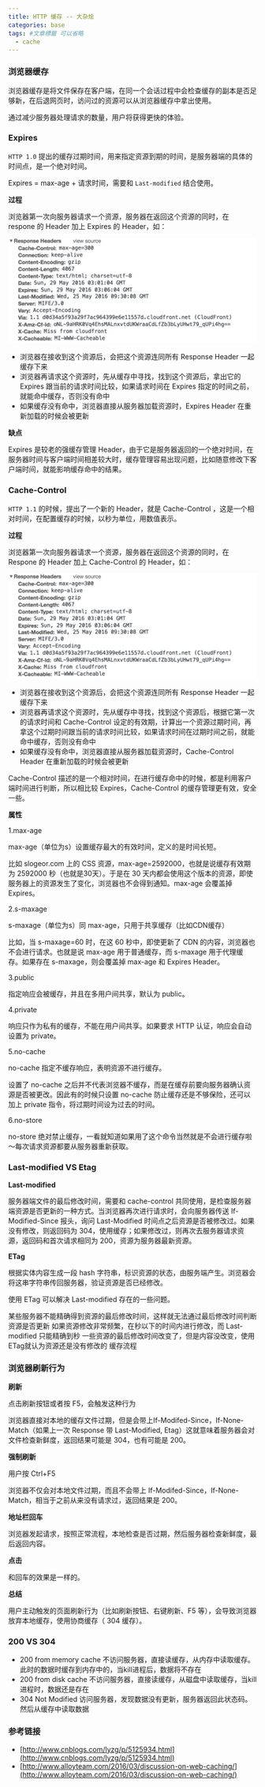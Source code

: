 ```yaml
---
title: HTTP 缓存 -- 大杂烩
categories: base
tags: #文章標籤 可以省略
  - cache
---
```


### 浏览器缓存

浏览器缓存是将文件保存在客户端，在同一个会话过程中会检查缓存的副本是否足够新，在后退网页时，访问过的资源可以从浏览器缓存中拿出使用。

通过减少服务器处理请求的数量，用户将获得更快的体验。

### Expires

`HTTP 1.0` 提出的缓存过期时间，用来指定资源到期的时间，是服务器端的具体的时间点，是一个绝对时间。

Expires = max-age + 请求时间，需要和 `Last-modified` 结合使用。

**过程**

浏览器第一次向服务器请求一个资源，服务器在返回这个资源的同时，在 respone 的 Header 加上 Expires 的 Header，如：

![img](https://github.com/slogeor/images/blob/master/fe/2016/js/cache.01.png?raw=true)

- 浏览器在接收到这个资源后，会把这个资源连同所有 Response Header 一起缓存下来
- 浏览器再请求这个资源时，先从缓存中寻找，找到这个资源后，拿出它的 Expires 跟当前的请求时间比较，如果请求时间在 Expires 指定的时间之前，就能命中缓存，否则没有命中
- 如果缓存没有命中，浏览器直接从服务器加载资源时，Expires Header 在重新加载的时候会被更新

**缺点**

Expires 是较老的强缓存管理 Header，由于它是服务器返回的一个绝对时间，在服务器时间与客户端时间相差较大时，缓存管理容易出现问题，比如随意修改下客户端时间，就能影响缓存命中的结果。

### Cache-Control

`HTTP 1.1` 的时候，提出了一个新的 Header，就是 Cache-Control ，这是一个相对时间，在配置缓存的时候，以秒为单位，用数值表示。

**过程**

浏览器第一次向服务器请求一个资源，服务器在返回这个资源的同时，在 Respone 的 Header 加上 Cache-Control 的 Header，如：

![img2](https://github.com/slogeor/images/blob/master/fe/2016/js/cache.01.png?raw=true)

- 浏览器在接收到这个资源后，会把这个资源连同所有 Response Header 一起缓存下来
- 浏览器再请求这个资源时，先从缓存中寻找，找到这个资源后，根据它第一次的请求时间和 Cache-Control 设定的有效期，计算出一个资源过期时间，再拿这个过期时间跟当前的请求时间比较，如果请求时间在过期时间之前，就能命中缓存，否则没有命中
- 如果缓存没有命中，浏览器直接从服务器加载资源时，Cache-Control Header 在重新加载的时候会被更新

Cache-Control 描述的是一个相对时间，在进行缓存命中的时候，都是利用客户端时间进行判断，所以相比较 Expires，Cache-Control 的缓存管理更有效，安全一些。

**属性**

1.max-age


max-age（单位为s）设置缓存最大的有效时间，定义的是时间长短。

比如 slogeor.com 上的 CSS 资源，max-age=2592000，也就是说缓存有效期为 2592000 秒（也就是30天）。于是在 30 天内都会使用这个版本的资源，即使服务器上的资源发生了变化，浏览器也不会得到通知。max-age 会覆盖掉 Expires。

2.s-maxage

s-maxage（单位为s）同 max-age，只用于共享缓存（比如CDN缓存）

比如，当 s-maxage=60 时，在这 60 秒中，即使更新了 CDN 的内容，浏览器也不会进行请求。也就是说 max-age 用于普通缓存，而 s-maxage 用于代理缓存。如果存在 s-maxage，则会覆盖掉 max-age 和 Expires Header。

3.public

指定响应会被缓存，并且在多用户间共享，默认为 public。

4.private

响应只作为私有的缓存，不能在用户间共享。如果要求 HTTP 认证，响应会自动设置为 private。

5.no-cache

no-cache 指定不缓存响应，表明资源不进行缓存。

设置了 no-cache 之后并不代表浏览器不缓存，而是在缓存前要向服务器确认资源是否被更改。因此有的时候只设置 no-cache 防止缓存还是不够保险，还可以加上 private 指令，将过期时间设为过去的时间。

6.no-store

no-store 绝对禁止缓存，一看就知道如果用了这个命令当然就是不会进行缓存啦～每次请求资源都要从服务器重新获取。


### Last-modified VS Etag

**Last-modified**

服务器端文件的最后修改时间，需要和 cache-control 共同使用，是检查服务器端资源是否更新的一种方式。当浏览器再次进行请求时，会向服务器传送 If-Modified-Since 报头，询问 Last-Modified 时间点之后资源是否被修改过。如果没有修改，则返回码为 304，使用缓存；如果修改过，则再次去服务器请求资源，返回码和首次请求相同为 200，资源为服务器最新资源。

**ETag**

根据实体内容生成一段 hash 字符串，标识资源的状态，由服务端产生。浏览器会将这串字符串传回服务器，验证资源是否已经修改。

使用 ETag 可以解决 Last-modified 存在的一些问题。

某些服务器不能精确得到资源的最后修改时间，这样就无法通过最后修改时间判断资源是否更新
如果资源修改非常频繁，在秒以下的时间内进行修改，而 Last-modified 只能精确到秒
一些资源的最后修改时间改变了，但是内容没改变，使用ETag就认为资源还是没有修改的
缓存流程

### 浏览器刷新行为

**刷新**

点击刷新按钮或者按 F5，会触发这种行为

浏览器直接对本地的缓存文件过期，但是会带上If-Modifed-Since，If-None-Match（如果上一次 Response 带 Last-Modified, Etag）这就意味着服务器会对文件检查新鲜度，返回结果可能是 304，也有可能是 200。

**强制刷新**

用户按 Ctrl+F5

浏览器不仅会对本地文件过期，而且不会带上 If-Modifed-Since，If-None-Match，相当于之前从来没有请求过，返回结果是 200。

**地址栏回车**

浏览器发起请求，按照正常流程，本地检查是否过期，然后服务器检查新鲜度，最后返回内容。

**点击**

和回车的效果是一样的。

**总结**

用户主动触发的页面刷新行为（比如刷新按钮、右键刷新、F5 等），会导致浏览器放弃本地缓存，使用协商缓存（ 304 缓存）。


### 200 VS 304

- 200 from memory cache 不访问服务器，直接读缓存，从内存中读取缓存。此时的数据时缓存到内存中的，当kill进程后，数据将不存在
- 200 from disk cache 不访问服务器，直接读缓存，从磁盘中读取缓存，当kill进程时，数据还是存在
- 304 Not Modified 访问服务器，发现数据没有更新，服务器返回此状态码。然后从缓存中读取数据

### 参考链接

- [http://www.cnblogs.com/lyzg/p/5125934.html](http://www.cnblogs.com/lyzg/p/5125934.html)
- [http://www.alloyteam.com/2016/03/discussion-on-web-caching/](http://www.alloyteam.com/2016/03/discussion-on-web-caching/)
